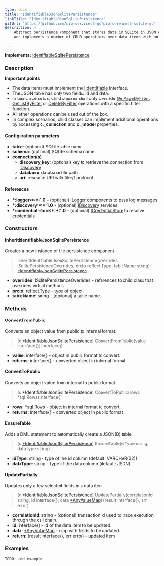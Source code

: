 ```yaml
---
type: docs
title: "IdentifiableJsonSqlitePersistence"
linkTitle: "IdentifiableJsonSqlitePersistence"
gitUrl: "https://github.com/pip-services3-go/pip-services3-sqlite-go"
description: >
    Abstract persistence component that stores data in SQLite in JSON or JSONB fields
    and implements a number of CRUD operations over data items with unique ids.

---
```


**Implements:** [IdentifiableSqlitePersistence](../identifiable_sqlite_persistence)

### Description

**Important points**    
    
- The data items must implement the [IIdentifiable](../../../commons/data/iidentifiable) interface.
- The JSON table has only two fields: id and data.
- In basic scenarios, child classes shall only override [GetPageByFilter](../sqlite_persistence/#getpagebyfilter), [GetListByFilter](../sqlite_persistence/#getlistbyfilter) or [DeleteByFilter](../sqlite_persistence/#deletebyfilter) operations with a specific filter function.
- All other operations can be used out of the box. 
- In complex scenarios, child classes can implement additional operations by accessing **c._collection** and **c._model** properties.

#### Configuration parameters

- **table**: (optional) SQLite table name
- **schema**: (optional) SQLite schema name 
- **connection(s)**:    
    - **discovery_key**: (optional) key to retrieve the connection from [IDiscovery](../../../components/connect/idiscovery)
    - **database**: database file path
    - **uri**: resource URI with file:// protocol


#### References
- **\*:logger:\*:\*:1.0** - (optional) [ILogger](../../../components/log/ilogger) components to pass log messages
- **\*:discovery:\*:\*:1.0** - (optional) [IDiscovery](../../../components/connect/idiscovery) services
- **\*:credential-store:\*:\*:1.0** - (optional) [ICredentialStore](../../../components/auth/icredential_store) to resolve credentials



### Constructors

#### InheritIdentifiableJsonSqlitePersistence
Creates a new instance of the persistence component.

> InheritIdentifiableJsonSqlitePersistence(overrides ISqlitePersistenceOverrides, proto reflect.Type, tableName string) [*IdentifiableJsonSqlitePersistence]()

- **overrides**: ISqlitePersistenceOverrides - references to child class that overrides virtual methods
- **proto**: reflect.Type - type of object
- **tableName**: string - (optional) a table name.


### Methods

#### ConvertFromPublic
Converts an object value from public to internal format.

> (c [*IdentifiableJsonSqlitePersistence]()) ConvertFromPublic(value interface{}) interface{}

- **value**: interface{} - object in public format to convert.
- **returns**: interface{} - converted object in internal format.


#### ConvertToPublic
Converts an object value from internal to public format.

> (c [*IdentifiableJsonSqlitePersistence]()) ConvertToPublic(rows *sql.Rows) interface{}

- **rows**: *sql.Rows - object in internal format to convert.
- **returns**: interface{} - converted object in public format.


#### EnsureTable
Adds a DML statement to automatically create a JSON(B) table

> (c [*IdentifiableJsonSqlitePersistence]()) EnsureTable(idType string, dataType string)

- **idType**: string - type of the id column (default: VARCHAR(32))
- **dataType**: string - type of the data column (default: JSON)


#### UpdatePartially
Updates only a few selected fields in a data item.

> (c [*IdentifiableJsonSqlitePersistence]()) UpdatePartially(correlationId string, id interface{}, data [*AnyValueMap](../../../commons/data/any_value_map)) (result interface{}, err error)

- **correlationId**: string - (optional) transaction id used to trace execution through the call chain.
- **id**: interface{} - id of the data item to be updated.
- **data**: [*AnyValueMap](../../../commons/data/any_value_map) - map with fields to be updated.
- **return**: (result interface{}, err error) - updated item

### Examples

```go
TODO: add example
```
